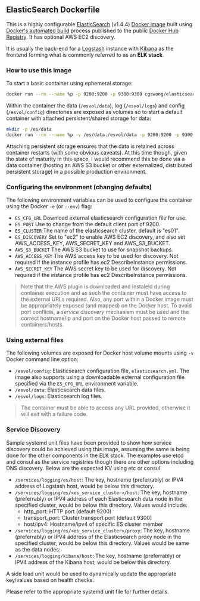 ## ElasticSearch Dockerfile
This is a highly configurable [ElasticSearch](https://www.elastic.co/products/elasticsearch) (v1.4.4) [Docker image](https://www.docker.com) built using [Docker's automated build](https://registry.hub.docker.com/u/cgswong/elasticsearch/) process published to the public [Docker Hub Registry](https://registry.hub.docker.com/). It has optional AWS EC2 discovery.

It is usually the back-end for a [Logstash](https://www.elastic.co/products/logstash) instance with [Kibana](https://www.elastic.co/products/kibana) as the frontend forming what is commonly referred to as an **ELK stack**.


### How to use this image
To start a basic container using ephemeral storage:

```sh
docker run --rm --name %p -p 9200:9200 -p 9300:9300 cgswong/elasticsearch
```

Within the container the data (`/esvol/data`), log (`/esvol/logs`) and config (`/esvol/config`) directories are exposed as volumes so to start a default container with attached persistent/shared storage for data:

```sh
mkdir -p /es/data
docker run --rm --name %p -v /es/data:/esvol/data -p 9200:9200 -p 9300:9300 cgswong/elasticsearch:v1.4.4
```

Attaching persistent storage ensures that the data is retained across container restarts (with some obvious caveats). At this time though, given the state of maturity in this space, I would recommend this be done via a data container (hosting an AWS S3 bucket or other externalized, distributed persistent storage) in a possible production environment.


### Configuring the environment (changing defaults)
The following environment variables can be used to configure the container using the Docker `-e` (or `--env`) flag:

  - `ES_CFG_URL`      Download external elasticsearch configuration file for use.
  - `ES_PORT`         Use to change from the default client port of 9200.
  - `ES_CLUSTER`      The name of the elasticsearch cluster, default is "es01".
  - `ES_DISCOVERY`    Set to "ec2" to enable AWS EC2 discovery, and also set AWS_ACCESS_KEY, AWS_SECRET_KEY and AWS_S3_BUCKET.
  - `AWS_S3_BUCKET`   The AWS S3 bucket to use for snapshot backups.
  - `AWS_ACCESS_KEY`  The AWS access key to be used for discovery. Not required if the instance profile has ec2 DescribeInstance permissions.
  - `AWS_SECRET_KEY`  The AWS secret key to be used for discovery. Not required if the instance profile has ec2 DescribeInstance permissions.

  > Note that the AWS plugin is downloaded and instaleld during container execution and as such the container must have access to the external URLs required. Also, any port within a Docker image must be appropriately exposed (and mapped) on the Docker host. To avoid port conflicts, a _service discovery_ mechanism must be used and the correct hostname/ip and port on the Docker host passed to remote containers/hosts.


### Using external files
The following volumes are exposed for Docker host volume mounts using `-v` Docker command line option:

  - `/esvol/config`: Elasticsearch configuration file, `elasticsearch.yml`. The image also supports using a downloadable external configuration file specified via the `ES_CFG_URL` environment variable.
  - `/esvol/data`: Elasticsearch data files.
  - `/esvol/logs`: Elasticsearch log files.

  > The container must be able to access any URL provided, otherwise it will exit with a failure code.


### Service Discovery
Sample systemd unit files have been provided to show how service discovery could be achieved using this image, assuming the same is being done for the other components in the ELK stack. The examples use etcd and consul as the service registries though there are other options including DNS discovery. Below are the expected KV using etc or consul.

- `/services/logging/es/host`: The key, hostname (preferrably) or IPV4 address of Logstash host, would be below this directory.
- `/services/logging/es/<es_service_cluster>/host`: The key, hostname (preferrably) or IPV4 address of each Elasticsearch data node in the specified cluster, would be below this directory. Values would include:
  - http_port: HTTP port (default 9200)
  - transport_port: Cluster transport port (default 9300)
  - host/ipv4: Hostname/ipv4 of specific ES cluster member
- `/services/logging/es/<es_service_cluster>/proxy`: The key, hostname (preferrably) or IPV4 address of the Elasticsearch proxy node in the specified cluster, would be below this directory. Values would be same as the data nodes:
- `/services/logging/kibana/host`: The key, hostname (preferrably) or IPV4 address of the Kibana host, would be below this directory.

A side load unit would be used to dynamically update the appropriate key/values based on health checks.

Please refer to the appropriate systemd unit file for further details.
